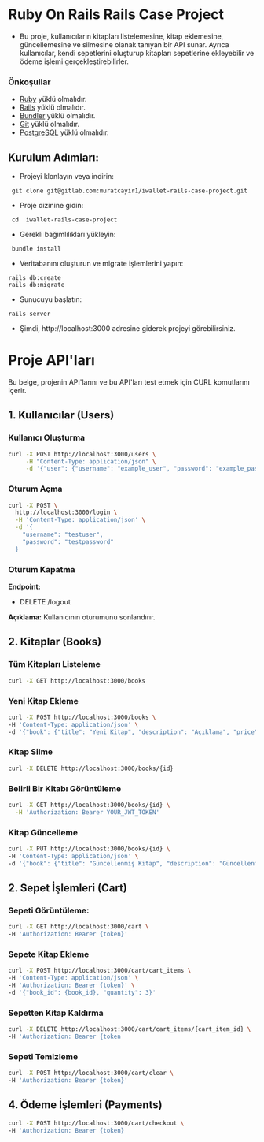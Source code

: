 
# Ruby On Rails Rails Case Project 

* Bu proje, kullanıcıların kitapları listelemesine, kitap eklemesine, güncellemesine ve silmesine olanak tanıyan bir API sunar. Ayrıca kullanıcılar, kendi sepetlerini oluşturup kitapları sepetlerine ekleyebilir ve ödeme işlemi gerçekleştirebilirler.

### Önkoşullar

- [Ruby](https://www.ruby-lang.org/en/) yüklü olmalıdır.
- [Rails](https://rubyonrails.org/) yüklü olmalıdır.
- [Bundler](https://bundler.io/) yüklü olmalıdır.
- [Git](https://git-scm.com/) yüklü olmalıdır.
- [PostgreSQL](https://www.postgresql.org/download/) yüklü olmalıdır.


## Kurulum Adımları:

* Projeyi klonlayın veya indirin:

``` 
 git clone git@gitlab.com:muratcayir1/iwallet-rails-case-project.git
``` 

* Proje dizinine gidin:

``` 
 cd  iwallet-rails-case-project
``` 

* Gerekli bağımlılıkları yükleyin:

``` 
 bundle install
``` 

* Veritabanını oluşturun ve migrate işlemlerini yapın:

``` 
rails db:create
rails db:migrate
``` 

* Sunucuyu başlatın:

``` 
rails server
``` 

* Şimdi, http://localhost:3000 adresine giderek projeyi görebilirsiniz.

# Proje API'ları

Bu belge, projenin API'larını ve bu API'ları test etmek için CURL komutlarını içerir.  
## 1. Kullanıcılar (Users)
### Kullanıcı Oluşturma

```bash
curl -X POST http://localhost:3000/users \
     -H "Content-Type: application/json" \
     -d '{"user": {"username": "example_user", "password": "example_password"}}'
```
### Oturum Açma

```bash
curl -X POST \
  http://localhost:3000/login \
  -H 'Content-Type: application/json' \
  -d '{
    "username": "testuser",
    "password": "testpassword"
  }
```

### Oturum Kapatma
**Endpoint:**  
* DELETE /logout

**Açıklama:** Kullanıcının oturumunu sonlandırır.  

## 2. Kitaplar (Books)
### Tüm Kitapları Listeleme

```bash
curl -X GET http://localhost:3000/books
```
### Yeni Kitap Ekleme

```bash
curl -X POST http://localhost:3000/books \
-H 'Content-Type: application/json' \
-d '{"book": {"title": "Yeni Kitap", "description": "Açıklama", "price": 29.99, "stock": 100}}'
```  
### Kitap Silme

```bash
curl -X DELETE http://localhost:3000/books/{id}
```  

### Belirli Bir Kitabı Görüntüleme

```bash
curl -X GET http://localhost:3000/books/{id} \
  -H 'Authorization: Bearer YOUR_JWT_TOKEN'

```  

### Kitap Güncelleme

```bash
curl -X PUT http://localhost:3000/books/{id} \
-H 'Content-Type: application/json' \
-d '{"book": {"title": "Güncellenmiş Kitap", "description": "Güncellenmiş açıklama", "price": 39.99, "stock": 50}
``` 
## 2. Sepet İşlemleri (Cart)
### Sepeti Görüntüleme:

```bash
curl -X GET http://localhost:3000/cart \
-H 'Authorization: Bearer {token}'
```
### Sepete Kitap Ekleme

```bash
curl -X POST http://localhost:3000/cart/cart_items \
-H 'Content-Type: application/json' \
-H 'Authorization: Bearer {token}' \
-d '{"book_id": {book_id}, "quantity": 3}'
```  
### Sepetten Kitap Kaldırma

```bash
curl -X DELETE http://localhost:3000/cart/cart_items/{cart_item_id} \
-H 'Authorization: Bearer {token

```  
### Sepeti Temizleme

```bash
curl -X POST http://localhost:3000/cart/clear \
-H 'Authorization: Bearer {token}'
```  
## 4. Ödeme İşlemleri (Payments)

```bash
curl -X POST http://localhost:3000/cart/checkout \
-H 'Authorization: Bearer {token}
```





























